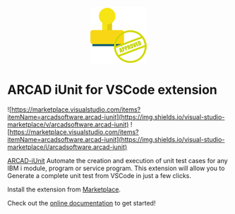 <div style="text-align:center">
    <img src="./docs/media/logo.png" />
</div>

# ARCAD iUnit for VSCode extension
![https://marketplace.visualstudio.com/items?itemName=arcadsoftware.arcad-iunit](https://img.shields.io/visual-studio-marketplace/v/arcadsoftware.arcad-iunit)
![https://marketplace.visualstudio.com/items?itemName=arcadsoftware.arcad-iunit](https://img.shields.io/visual-studio-marketplace/i/arcadsoftware.arcad-iunit)

[ARCAD-iUnit](https://www.arcadsoftware.com/products/arcad-i-unit-ibm-i-unit-testing/) Automate the creation and execution of unit test cases for any IBM i module, program or service program. 
This extension will allow you to Generate a complete unit test from VSCode in just a few clicks.

Install the extension from [Marketplace](https://marketplace.visualstudio.com/items?itemName=arcadsoftware.arcad-iunit).

Check out the [online documentation](https://arcad-software.github.io/iunit-vscode) to get started!
